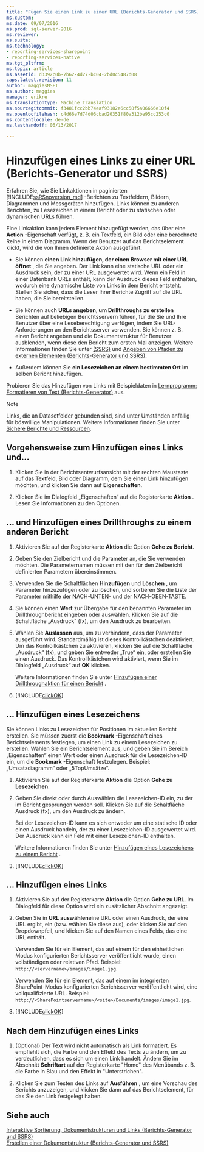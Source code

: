 ```yaml
---
title: "Fügen Sie einen Link zu einer URL (Berichts-Generator und SSRS) | Microsoft Docs"
ms.custom: 
ms.date: 09/07/2016
ms.prod: sql-server-2016
ms.reviewer: 
ms.suite: 
ms.technology:
- reporting-services-sharepoint
- reporting-services-native
ms.tgt_pltfrm: 
ms.topic: article
ms.assetid: d3392c0b-7b62-4d27-bc04-2bd0c5487d08
caps.latest.revision: 11
author: maggiesMSFT
ms.author: maggies
manager: erikre
ms.translationtype: Machine Translation
ms.sourcegitcommit: f3481fcc2bb74eaf93182e6cc58f5a06666e10f4
ms.openlocfilehash: c4d66e7d74d06cbad20351f80a312be95cc253c0
ms.contentlocale: de-de
ms.lasthandoff: 06/13/2017

---
```

# <a name="add-a-hyperlink-to-a-url-report-builder-and-ssrs"></a>Hinzufügen eines Links zu einer URL (Berichts-Generator und SSRS)
Erfahren Sie, wie Sie Linkaktionen in paginierten [!INCLUDE[ssRSnoversion_md](../../includes/ssrsnoversion-md.md)]  -Berichten zu Textfeldern, Bildern, Diagrammen und Messgeräten hinzufügen. Links können zu anderen Berichten, zu Lesezeichen in einem Bericht oder zu statischen oder dynamischen URLs führen. 

 Eine Linkaktion kann jedem Element hinzugefügt werden, das über eine **Action** -Eigenschaft verfügt, z. B. ein Textfeld, ein Bild oder eine berechnete Reihe in einem Diagramm. Wenn der Benutzer auf das Berichtselement klickt, wird die von Ihnen definierte Aktion ausgeführt.  
  
*   Sie können **einen Link hinzufügen, der einen Browser mit einer URL öffnet** , die Sie angeben. Der Link kann eine statische URL oder ein Ausdruck sein, der zu einer URL ausgewertet wird. Wenn ein Feld in einer Datenbank URLs enthält, kann der Ausdruck dieses Feld enthalten, wodurch eine dynamische Liste von Links in dem Bericht entsteht. Stellen Sie sicher, dass die Leser Ihrer Berichte Zugriff auf die URL haben, die Sie bereitstellen.  
   
*  Sie können auch **URLs angeben, um Drillthroughs zu erstellen** Berichten auf beliebigen Berichtsservern führen, für die Sie und Ihre Benutzer über eine Leseberechtigung verfügen, indem Sie URL-Anforderungen an den Berichtsserver verwenden. Sie können z. B. einen Bericht angeben und die Dokumentstruktur für Benutzer ausblenden, wenn diese den Bericht zum ersten Mal anzeigen. Weitere Informationen finden Sie unter [&#40;SSRS&#41;](../../reporting-services/url-access-ssrs.md) und [Angeben von Pfaden zu externen Elementen &#40;Berichts-Generator und SSRS&#41;](../../reporting-services/report-design/specifying-paths-to-external-items-report-builder-and-ssrs.md).
 
 *  Außerdem können Sie **ein Lesezeichen an einem bestimmten Ort** im selben Bericht hinzufügen. 
  
Probieren Sie das Hinzufügen von Links mit Beispieldaten in [Lernprogramm: Formatieren von Text &#40;Berichts-Generator&#41;](../../reporting-services/tutorial-format-text-report-builder.md) aus.  
  
> [!NOTE]  
>  Links, die an Datasetfelder gebunden sind, sind unter Umständen anfällig für böswillige Manipulationen. Weitere Informationen finden Sie unter [Sichere Berichte und Ressourcen](../../reporting-services/security/secure-reports-and-resources.md).  
  
## <a name="to-add-a-hyperlink-and"></a>Vorgehensweise zum Hinzufügen eines Links und...   
  
1.  Klicken Sie in der Berichtsentwurfsansicht mit der rechten Maustaste auf das Textfeld, Bild oder Diagramm, dem Sie einen Link hinzufügen möchten, und klicken Sie dann auf **Eigenschaften**.  
  
2.  Klicken Sie im Dialogfeld „Eigenschaften“ auf die Registerkarte **Aktion** . Lesen Sie Informationen zu den Optionen.  

## <a name="-add-drillthrough-to-another-report"></a>... und Hinzufügen eines Drillthroughs zu einem anderen Bericht

1. Aktivieren Sie auf der Registerkarte **Aktion** die Option **Gehe zu Bericht**. 

2. Geben Sie den Zielbericht und die Parameter an, die Sie verwenden möchten. Die Parameternamen müssen mit den für den Zielbericht definierten Parametern übereinstimmen. 

3. Verwenden Sie die Schaltflächen **Hinzufügen** und **Löschen** , um Parameter hinzuzufügen oder zu löschen, und sortieren Sie die Liste der Parameter mithilfe der NACH-UNTEN- und der NACH-OBEN-TASTE.

4.  Sie können einen **Wert** zur Übergabe für den benannten Parameter im Drillthroughbericht eingeben oder auswählen. Klicken Sie auf die Schaltfläche „Ausdruck“ (fx), um den Ausdruck zu bearbeiten.

5. Wählen Sie **Auslassen** aus, um zu verhindern, dass der Parameter ausgeführt wird. Standardmäßig ist dieses Kontrollkästchen deaktiviert. Um das Kontrollkästchen zu aktivieren, klicken Sie auf die Schaltfläche „Ausdruck“ (fx), und geben Sie entweder „True“ ein, oder erstellen Sie einen Ausdruck. Das Kontrollkästchen wird aktiviert, wenn Sie im Dialogfeld „Ausdruck“ auf **OK** klicken.
  
   Weitere Informationen finden Sie unter [Hinzufügen einer Drillthroughaktion für einen Bericht](../../reporting-services/report-design/add-a-drillthrough-action-on-a-report-report-builder-and-ssrs.md) . 
   
6. [!INCLUDE[clickOK](../../includes/clickok-md.md)]  
   
## <a name="-add-a-bookmark"></a>... Hinzufügen eines Lesezeichens

Sie können Links zu Lesezeichen für Positionen im aktuellen Bericht erstellen. Sie müssen zuerst die **Bookmark** -Eigenschaft eines Berichtselements festlegen, um einen Link zu einem Lesezeichen zu erstellen. Wählen Sie ein Berichtselement aus, und geben Sie im Bereich „Eigenschaften“ einen Wert oder einen Ausdruck für die Lesezeichen-ID ein, um die **Bookmark** -Eigenschaft festzulegen. Beispiel: „Umsatzdiagramm“ oder „5TopUmsätze“.

1. Aktivieren Sie auf der Registerkarte **Aktion** die Option **Gehe zu Lesezeichen**. 

2. Geben Sie direkt oder durch Auswählen die Lesezeichen-ID ein, zu der im Bericht gesprungen werden soll. Klicken Sie auf die Schaltfläche Ausdruck (fx), um den Ausdruck zu ändern. 

   Bei der Lesezeichen-ID kann es sich entweder um eine statische ID oder einen Ausdruck handeln, der zu einer Lesezeichen-ID ausgewertet wird. Der Ausdruck kann ein Feld mit einer Lesezeichen-ID enthalten.
   
   Weitere Informationen finden Sie unter [Hinzufügen eines Lesezeichens zu einem Bericht](../../reporting-services/report-design/add-a-bookmark-to-a-report-report-builder-and-ssrs.md) .
   
3. [!INCLUDE[clickOK](../../includes/clickok-md.md)]  

## <a name="-add-a-hyperlink"></a>... Hinzufügen eines Links 
  
1. Aktivieren Sie auf der Registerkarte **Aktion** die Option **Gehe zu URL**. Im Dialogfeld für diese Option wird ein zusätzlicher Abschnitt angezeigt.  
  
4.  Geben Sie in **URL auswählen**eine URL oder einen Ausdruck, der eine URL ergibt, ein (bzw. wählen Sie diese aus), oder klicken Sie auf den Dropdownpfeil, und klicken Sie auf den Namen eines Felds, das eine URL enthält. 

    Verwenden Sie für ein Element, das auf einem für den einheitlichen Modus konfigurierten Berichtsserver veröffentlicht wurde, einen vollständigen oder relativen Pfad. Beispiel: `http://<servername>/images/image1.jpg`. 
    
    Verwenden Sie für ein Element, das auf einem im integrierten SharePoint-Modus konfigurierten Berichtsserver veröffentlicht wird, eine vollqualifizierte URL. Beispiel: `http://<SharePointservername>/<site>/Documents/images/image1.jpg`.
  
5.  [!INCLUDE[clickOK](../../includes/clickok-md.md)]  

## <a name="after-you-add-a-hyperlink"></a>Nach dem Hinzufügen eines Links
  
1.  (Optional) Der Text wird nicht automatisch als Link formatiert. Es empfiehlt sich, die Farbe und den Effekt des Texts zu ändern, um zu verdeutlichen, dass es sich um einen Link handelt. Ändern Sie im Abschnitt **Schriftart** auf der Registerkarte "Home" des Menübands z. B. die Farbe in Blau und den Effekt in "Unterstrichen".  
  
7.  Klicken Sie zum Testen des Links auf **Ausführen** , um eine Vorschau des Berichts anzuzeigen, und klicken Sie dann auf das Berichtselement, für das Sie den Link festgelegt haben.  
  
## <a name="see-also"></a>Siehe auch  
 [Interaktive Sortierung, Dokumentstrukturen und Links &#40;Berichts-Generator und SSRS&#41;](../../reporting-services/report-design/interactive-sort-document-maps-and-links-report-builder-and-ssrs.md)   
 [Erstellen einer Dokumentstruktur &#40;Berichts-Generator und SSRS&#41;](../../reporting-services/report-design/create-a-document-map-report-builder-and-ssrs.md)  
  
  

